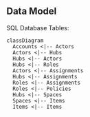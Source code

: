 ## Data Model
SQL Database Tables:

```mermaid
classDiagram
  Accounts <|-- Actors
  Actors <|-- Hubs
  Hubs <|-- Actors
  Hubs <|-- Roles
  Actors <|-- Assignments
  Hubs <|-- Assignments
  Roles <|-- Assignments
  Roles <|-- Policies
  Hubs <|-- Spaces
  Spaces <|-- Items
  Items <|-- Items
```